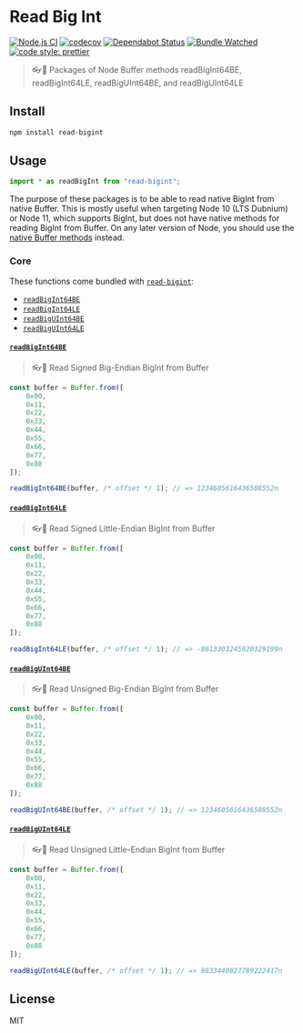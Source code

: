 # Read Big Int

[![Node.js CI](https://github.com/oBusk/read-bigint/workflows/Node.js%20CI/badge.svg)](https://github.com/oBusk/read-bigint/actions)
[![codecov](https://codecov.io/gh/oBusk/read-bigint/branch/master/graph/badge.svg)](https://codecov.io/gh/oBusk/read-bigint)
[![Dependabot Status](https://api.dependabot.com/badges/status?host=github&repo=oBusk/read-bigint)](https://dependabot.com)
[![Bundle Watched](https://img.shields.io/badge/bundle-watched-blue.svg)](https://bundlewatch.io)
[![code style: prettier](https://img.shields.io/badge/code_style-prettier-ff69b4.svg)](https://github.com/prettier/prettier)

> 👓💯 Packages of Node Buffer methods readBigInt64BE, readBigInt64LE, readBigUInt64BE, and readBigUInt64LE

## Install

```bash
npm install read-bigint
```

## Usage

```js
import * as readBigInt from "read-bigint";
```

The purpose of these packages is to be able to read native BigInt from native Buffer.
This is mostly useful when targeting Node 10 (LTS Dubnium) or Node 11, which supports BigInt, but does not have
native methods for reading BigInt from Buffer. On any later version of Node, you should use the
[native Buffer methods](https://nodejs.org/docs/latest-v13.x/api/buffer.html#buffer_buf_readbigint64be_offset)
instead.

### Core

These functions come bundled with [`read-bigint`](https://github.com/oBusk/read-bigint/tree/master/packages/read-bigint):

-   [`readBigInt64BE`](#readbigint64be)
-   [`readBigInt64LE`](#readbigint64le)
-   [`readBigUInt64BE`](#readbiguint64be)
-   [`readBigUInt64LE`](#readbiguint64le)

#### [`readBigInt64BE`](https://github.com/oBusk/read-bigint/tree/master/packages/read-bigint-64-be)

> 👓💯 Read Signed Big-Endian BigInt from Buffer

```js
const buffer = Buffer.from([
    0x00,
    0x11,
    0x22,
    0x33,
    0x44,
    0x55,
    0x66,
    0x77,
    0x88
]);

readBigInt64BE(buffer, /* offset */ 1); // => 1234605616436508552n
```

#### [`readBigInt64LE`](https://github.com/oBusk/read-bigint/tree/master/packages/read-bigint-64-le)

> 👓💯 Read Signed Little-Endian BigInt from Buffer

```js
const buffer = Buffer.from([
    0x00,
    0x11,
    0x22,
    0x33,
    0x44,
    0x55,
    0x66,
    0x77,
    0x88
]);

readBigInt64LE(buffer, /* offset */ 1); // => -8613303245920329199n
```

#### [`readBigUInt64BE`](https://github.com/oBusk/read-bigint/tree/master/packages/read-biguint-64-be)

> 👓💯 Read Unsigned Big-Endian BigInt from Buffer

```js
const buffer = Buffer.from([
    0x00,
    0x11,
    0x22,
    0x33,
    0x44,
    0x55,
    0x66,
    0x77,
    0x88
]);

readBigUInt64BE(buffer, /* offset */ 1); // => 1234605616436508552n
```

#### [`readBigUInt64LE`](https://github.com/oBusk/read-bigint/tree/master/packages/read-biguint-64-le)

> 👓💯 Read Unsigned Little-Endian BigInt from Buffer

```js
const buffer = Buffer.from([
    0x00,
    0x11,
    0x22,
    0x33,
    0x44,
    0x55,
    0x66,
    0x77,
    0x88
]);

readBigUInt64LE(buffer, /* offset */ 1); // => 9833440827789222417n
```

## License

MIT
